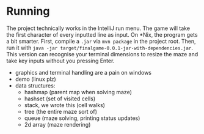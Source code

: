 # Running
The project technically works in the IntelliJ run menu. The game will take the first character of every inputted line as input.
On *Nix, the program gets a bit smarter. First, compile a `.jar` via `mvn package` in the project root. Then, run it with `java -jar target/finalgame-0.0.1-jar-with-dependencies.jar`. This version can recognise your terminal dimensions to resize the maze and take key inputs without you pressing Enter.

* graphics and terminal handling are a pain on windows
* demo (linux plz)
* data structures:
  * hashmap (parent map when solving maze)
  * hashset (set of visited cells)
  * stack, we wrote this (cell walks)
  * tree (the entire maze sort of)
  * queue (maze solving, printing status updates)
  * 2d array (maze rendering)